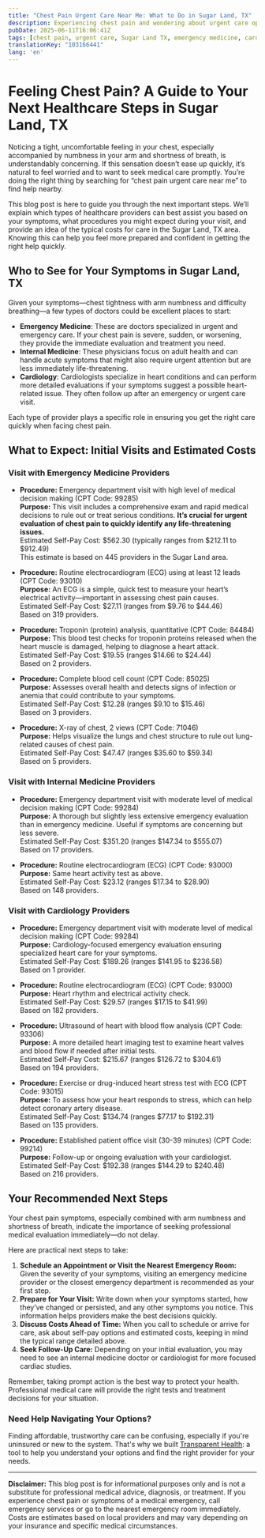 ```yaml
---
title: "Chest Pain Urgent Care Near Me: What to Do in Sugar Land, TX"
description: Experiencing chest pain and wondering about urgent care options near Sugar Land, TX? Learn where to go, what to expect, and typical costs here.  
pubDate: 2025-06-11T16:06:41Z
tags: [chest pain, urgent care, Sugar Land TX, emergency medicine, cardiology, healthcare costs]
translationKey: "103166441"
lang: 'en'
---
```


# Feeling Chest Pain? A Guide to Your Next Healthcare Steps in Sugar Land, TX

Noticing a tight, uncomfortable feeling in your chest, especially accompanied by numbness in your arm and shortness of breath, is understandably concerning. If this sensation doesn’t ease up quickly, it’s natural to feel worried and to want to seek medical care promptly. You’re doing the right thing by searching for “chest pain urgent care near me” to find help nearby.

This blog post is here to guide you through the next important steps. We’ll explain which types of healthcare providers can best assist you based on your symptoms, what procedures you might expect during your visit, and provide an idea of the typical costs for care in the Sugar Land, TX area. Knowing this can help you feel more prepared and confident in getting the right help quickly.

## Who to See for Your Symptoms in Sugar Land, TX

Given your symptoms—chest tightness with arm numbness and difficulty breathing—a few types of doctors could be excellent places to start:

- **Emergency Medicine**: These are doctors specialized in urgent and emergency care. If your chest pain is severe, sudden, or worsening, they provide the immediate evaluation and treatment you need.
- **Internal Medicine**: These physicians focus on adult health and can handle acute symptoms that might also require urgent attention but are less immediately life-threatening.
- **Cardiology**: Cardiologists specialize in heart conditions and can perform more detailed evaluations if your symptoms suggest a possible heart-related issue. They often follow up after an emergency or urgent care visit.

Each type of provider plays a specific role in ensuring you get the right care quickly when facing chest pain.

## What to Expect: Initial Visits and Estimated Costs

### Visit with Emergency Medicine Providers
- **Procedure:** Emergency department visit with high level of medical decision making (CPT Code: 99285)  
  **Purpose:** This visit includes a comprehensive exam and rapid medical decisions to rule out or treat serious conditions. **It’s crucial for urgent evaluation of chest pain to quickly identify any life-threatening issues.**  
  Estimated Self-Pay Cost: $562.30 (typically ranges from $212.11 to $912.49)  
  This estimate is based on 445 providers in the Sugar Land area.

- **Procedure:** Routine electrocardiogram (ECG) using at least 12 leads (CPT Code: 93010)  
  **Purpose:** An ECG is a simple, quick test to measure your heart’s electrical activity—important in assessing chest pain causes.  
  Estimated Self-Pay Cost: $27.11 (ranges from $9.76 to $44.46)  
  Based on 319 providers.

- **Procedure:** Troponin (protein) analysis, quantitative (CPT Code: 84484)  
  **Purpose:** This blood test checks for troponin proteins released when the heart muscle is damaged, helping to diagnose a heart attack.  
  Estimated Self-Pay Cost: $19.55 (ranges $14.66 to $24.44)  
  Based on 2 providers.

- **Procedure:** Complete blood cell count (CPT Code: 85025)  
  **Purpose:** Assesses overall health and detects signs of infection or anemia that could contribute to your symptoms.  
  Estimated Self-Pay Cost: $12.28 (ranges $9.10 to $15.46)  
  Based on 3 providers.

- **Procedure:** X-ray of chest, 2 views (CPT Code: 71046)  
  **Purpose:** Helps visualize the lungs and chest structure to rule out lung-related causes of chest pain.  
  Estimated Self-Pay Cost: $47.47 (ranges $35.60 to $59.34)  
  Based on 5 providers.

### Visit with Internal Medicine Providers
- **Procedure:** Emergency department visit with moderate level of medical decision making (CPT Code: 99284)  
  **Purpose:** A thorough but slightly less extensive emergency evaluation than in emergency medicine. Useful if symptoms are concerning but less severe.  
  Estimated Self-Pay Cost: $351.20 (ranges $147.34 to $555.07)  
  Based on 17 providers.

- **Procedure:** Routine electrocardiogram (ECG) (CPT Code: 93000)  
  **Purpose:** Same heart activity test as above.  
  Estimated Self-Pay Cost: $23.12 (ranges $17.34 to $28.90)  
  Based on 148 providers.

### Visit with Cardiology Providers
- **Procedure:** Emergency department visit with moderate level of medical decision making (CPT Code: 99284)  
  **Purpose:** Cardiology-focused emergency evaluation ensuring specialized heart care for your symptoms.  
  Estimated Self-Pay Cost: $189.26 (ranges $141.95 to $236.58)  
  Based on 1 provider.

- **Procedure:** Routine electrocardiogram (ECG) (CPT Code: 93000)  
  **Purpose:** Heart rhythm and electrical activity check.  
  Estimated Self-Pay Cost: $29.57 (ranges $17.15 to $41.99)  
  Based on 182 providers.

- **Procedure:** Ultrasound of heart with blood flow analysis (CPT Code: 93306)  
  **Purpose:** A more detailed heart imaging test to examine heart valves and blood flow if needed after initial tests.  
  Estimated Self-Pay Cost: $215.67 (ranges $126.72 to $304.61)  
  Based on 194 providers.

- **Procedure:** Exercise or drug-induced heart stress test with ECG (CPT Code: 93015)  
  **Purpose:** To assess how your heart responds to stress, which can help detect coronary artery disease.  
  Estimated Self-Pay Cost: $134.74 (ranges $77.17 to $192.31)  
  Based on 135 providers.

- **Procedure:** Established patient office visit (30-39 minutes) (CPT Code: 99214)  
  **Purpose:** Follow-up or ongoing evaluation with your cardiologist.  
  Estimated Self-Pay Cost: $192.38 (ranges $144.29 to $240.48)  
  Based on 216 providers.

## Your Recommended Next Steps

Your chest pain symptoms, especially combined with arm numbness and shortness of breath, indicate the importance of seeking professional medical evaluation immediately—do not delay.

Here are practical next steps to take:

1. **Schedule an Appointment or Visit the Nearest Emergency Room:** Given the severity of your symptoms, visiting an emergency medicine provider or the closest emergency department is recommended as your first step.
2. **Prepare for Your Visit:** Write down when your symptoms started, how they’ve changed or persisted, and any other symptoms you notice. This information helps providers make the best decisions quickly.
3. **Discuss Costs Ahead of Time:** When you call to schedule or arrive for care, ask about self-pay options and estimated costs, keeping in mind the typical range detailed above.
4. **Seek Follow-Up Care:** Depending on your initial evaluation, you may need to see an internal medicine doctor or cardiologist for more focused cardiac studies.

Remember, taking prompt action is the best way to protect your health. Professional medical care will provide the right tests and treatment decisions for your situation.

### Need Help Navigating Your Options?

Finding affordable, trustworthy care can be confusing, especially if you're uninsured or new to the system. That's why we built [Transparent Health](https://transparenthealth.ai): a tool to help you understand your options and find the right provider for your needs. 

---

**Disclaimer:** This blog post is for informational purposes only and is not a substitute for professional medical advice, diagnosis, or treatment. If you experience chest pain or symptoms of a medical emergency, call emergency services or go to the nearest emergency room immediately. Costs are estimates based on local providers and may vary depending on your insurance and specific medical circumstances.